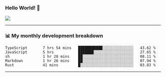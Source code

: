 ### Hello World! 👋

<a>
  <img align="center" src="https://github-readme-stats.vercel.app/api?username=megatunger&count_private=true&include_all_commits=true&bg_color=30,56CCF2,2F80ED&title_color=fff&text_color=fff" />
</a>

------
### 📊 My monthly development breakdown

<!--START_SECTION:waka-->

```text
TypeScript       7 hrs 54 mins   ███████████░░░░░░░░░░░░░░   43.62 %
JavaScript       5 hrs           ███████░░░░░░░░░░░░░░░░░░   27.65 %
sh               1 hr 28 mins    ██░░░░░░░░░░░░░░░░░░░░░░░   08.11 %
Markdown         1 hr 26 mins    ██░░░░░░░░░░░░░░░░░░░░░░░   07.94 %
Rust             41 mins         █░░░░░░░░░░░░░░░░░░░░░░░░   03.83 %
```

<!--END_SECTION:waka-->

------
